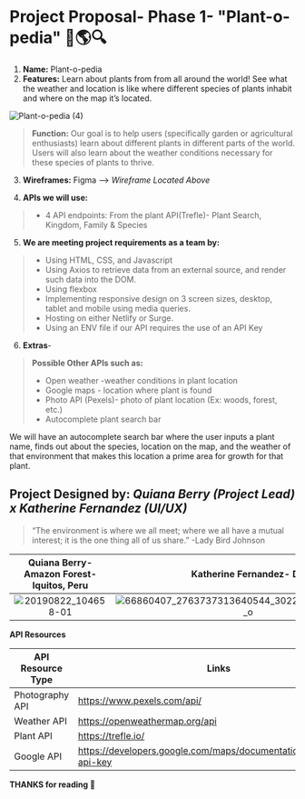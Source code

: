 # Project Proposal- Phase 1- "Plant-o-pedia" :herb::earth_americas::mag:

1. **Name:** Plant-o-pedia
2. **Features:**  Learn about plants from from all around the world! See what the weather and location is like where different species of plants inhabit and where on the map it’s located.

![Plant-o-pedia (4)](https://user-images.githubusercontent.com/24463725/100946239-f1d45b00-34d0-11eb-8103-f8a7ece9267b.png)

>**Function:** Our goal is to help users (specifically garden or agricultural enthusiasts) learn about different plants in different parts of the world. Users will also learn about the weather conditions necessary for these species of plants to thrive.

3. **Wireframes:** 
Figma --> _Wireframe Located Above_

 4. **APIs we will use:**   
>-  4 API endpoints: From the plant API(Trefle)- Plant Search, Kingdom, Family & Species 

5. **We are meeting project requirements as a team by:**

>- Using HTML, CSS, and Javascript
>- Using Axios to retrieve data from an external source, and render such data into the DOM.
>- Using flexbox
>- Implementing responsive design on 3 screen sizes, desktop, tablet and mobile using media queries.
>- Hosting on either Netlify or Surge.
>- Using an ENV file if our API requires the use of an API Key

6. **Extras**- 
> __**Possible Other APIs such as:**__
>- Open weather -weather conditions in plant location
>- Google maps - location where plant is found
>- Photo API (Pexels)- photo of plant location (Ex: woods, forest, etc.)
>- Autocomplete plant search bar 


We will have an autocomplete search bar where the user inputs a plant name, finds out about the species, location on the map, and the weather of that environment that makes this location a prime area for growth for that plant.

## Project Designed by: _Quiana Berry (Project Lead) x Katherine Fernandez (UI/UX)_
>“The environment is where we all meet; where we all have a mutual interest; it is the one thing all of us share.”
-Lady Bird Johnson

**Quiana Berry- Amazon Forest- Iquitos, Peru**          |  **Katherine Fernandez- DR**
:-------------------------:|:-------------------------:
 ![20190822_104658-01](https://user-images.githubusercontent.com/24463725/100678658-ab012c80-333b-11eb-8b7c-fb37096cc4e8.jpeg) |![66860407_2763737313640544_302246538065739776_o](https://user-images.githubusercontent.com/24463725/100673098-dfbbb680-3330-11eb-92ab-60a4719eb848.jpg)



**API Resources**

| API Resource Type  | Links |
| ------------- | ------------- |
| Photography API  | https://www.pexels.com/api/  |
| Weather API  | https://openweathermap.org/api  |
| Plant API | https://trefle.io/  |
| Google API | https://developers.google.com/maps/documentation/embed/get-api-key  |


**THANKS for reading :wave:**
